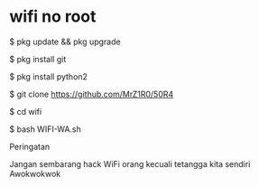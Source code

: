 # wifi no root #

$ pkg update && pkg upgrade

$ pkg install git

$ pkg install python2

$ git clone https://github.com/MrZ1R0/50R4

$ cd wifi

$ bash WIFI-WA.sh


Peringatan

Jangan sembarang hack WiFi orang 
kecuali tetangga kita sendiri
Awokwokwok 

